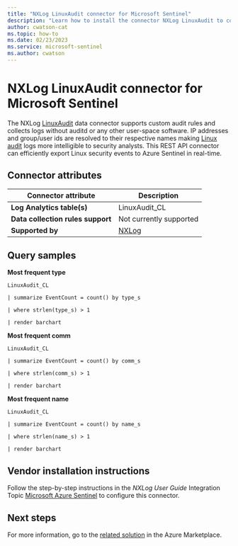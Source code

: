 ```yaml
---
title: "NXLog LinuxAudit connector for Microsoft Sentinel"
description: "Learn how to install the connector NXLog LinuxAudit to connect your data source to Microsoft Sentinel."
author: cwatson-cat
ms.topic: how-to
ms.date: 02/23/2023
ms.service: microsoft-sentinel
ms.author: cwatson
---
```


# NXLog LinuxAudit connector for Microsoft Sentinel

The NXLog [LinuxAudit](https://nxlog.co/documentation/nxlog-user-guide/im_linuxaudit.html) data connector supports custom audit rules and collects logs without auditd or any other user-space software. IP addresses and group/user ids are resolved to their respective names making [Linux audit](https://nxlog.co/documentation/nxlog-user-guide/linux-audit.html) logs more intelligible to security analysts. This REST API connector can efficiently export Linux security events to Azure Sentinel in real-time.

## Connector attributes

| Connector attribute | Description |
| --- | --- |
| **Log Analytics table(s)** | LinuxAudit_CL<br/> |
| **Data collection rules support** | Not currently supported |
| **Supported by** | [NXLog](https://nxlog.co/user?destination=node/add/support-ticket) |

## Query samples

**Most frequent type**
   ```kusto
LinuxAudit_CL

   | summarize EventCount = count() by type_s 

   | where strlen(type_s) > 1 

   | render barchart
   ```

**Most frequent comm**
   ```kusto
LinuxAudit_CL

   | summarize EventCount = count() by comm_s

   | where strlen(comm_s) > 1

   | render barchart
   ```

**Most frequent name**
   ```kusto
LinuxAudit_CL

   | summarize EventCount = count() by name_s

   | where strlen(name_s) > 1

   | render barchart
   ```



## Vendor installation instructions


Follow the step-by-step instructions in the *NXLog User Guide* Integration Topic [Microsoft Azure Sentinel](https://nxlog.co/documentation/nxlog-user-guide/sentinel.html) to configure this connector.





## Next steps

For more information, go to the [related solution](https://azuremarketplace.microsoft.com/en-us/marketplace/apps/nxlogltd1589381969261.nxlog_linuxaudit_mss?tab=Overview) in the Azure Marketplace.
